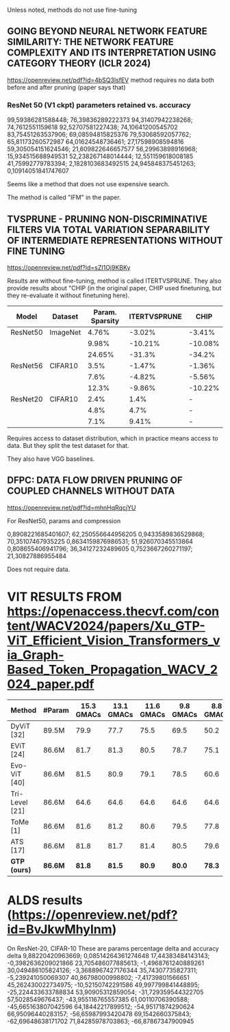 
Unless noted, methods do not use fine-tuning

## GOING BEYOND NEURAL NETWORK FEATURE SIMILARITY: THE NETWORK FEATURE COMPLEXITY AND ITS INTERPRETATION USING CATEGORY THEORY (ICLR 2024)

https://openreview.net/pdf?id=4bSQ3lsfEV
method requires no data both before and after pruning (paper says that)

### ResNet 50 (V1 ckpt) parameters retained vs. accuracy
99,59386281588448; 76,39836289222373
94,31407942238268; 74,7612551159618
92,52707581227438; 74,10641200545702
83,75451263537906; 69,08594815825376
79,53068592057762; 65,81173260572987
64,01624548736461; 27,17598908594816
59,305054151624546; 21,609822646657577
56,29963898916968; 15,934515688949531
52,238267148014444; 12,551159618008185
41,75992779783394; 2,1828103683492515
24,945848375451263; 0,10914051841747607

Seems like a method that does not use expensive search.

The method is called "IFM" in the paper.

## TVSPRUNE - PRUNING NON-DISCRIMINATIVE FILTERS VIA TOTAL VARIATION SEPARABILITY OF INTERMEDIATE REPRESENTATIONS WITHOUT FINE TUNING

https://openreview.net/pdf?id=sZI1Oj9KBKy

Results are without fine-tuning, method is called ITERTVSPRUNE. They also provide results about "CHIP (in the original paper, CHIP used finetuning, but they re-evaluate it without finetuning here).

| Model     | Dataset  | Param. Sparsity | ITERTVSPRUNE | CHIP   |
|-----------|----------|-----------------|--------------|--------|
| ResNet50  | ImageNet | 4.76%           | -3.02%       | -3.41% |
|           |          | 9.98%           | -10.21%      | -10.08% |
|           |          | 24.65%          | -31.3%       | -34.2% |
| ResNet56  | CIFAR10  | 3.5%            | -1.47%       | -1.36% |
|           |          | 7.6%            | -4.82%       | -5.56% |
|           |          | 12.3%           | -9.86%       | -10.22% |
| ResNet20  | CIFAR10  | 2.4%            | 1.4%         | -      |
|           |          | 4.8%            | 4.7%         | -      |
|           |          | 7.1%            | 9.41%        | -      |

Requires access to dataset distribution, which in practice means access to data. But they split the test dataset for that.

They also have VGG baselines.


## DFPC: DATA FLOW DRIVEN PRUNING OF COUPLED CHANNELS WITHOUT DATA

https://openreview.net/pdf?id=mhnHqRqcjYU

For ResNet50, params and compression

0,8908221685401607; 62,250556644956205
0,9433589836529868; 70,35107467935225
0,8634159876986531; 51,926070345513864
0,808655406941796; 36,34127232489605
0,7523667260271197; 21,30827886955484

Does not require data.



# VIT RESULTS FROM https://openaccess.thecvf.com/content/WACV2024/papers/Xu_GTP-ViT_Efficient_Vision_Transformers_via_Graph-Based_Token_Propagation_WACV_2024_paper.pdf

| Method     | #Param | 15.3 GMACs | 13.1 GMACs | 11.6 GMACs | 9.8 GMACs | 8.8 GMACs |
|------------|--------|------------|------------|------------|-----------|-----------|
| DyViT [32] | 89.5M  | 79.9       | 77.7       | 75.5       | 69.5      | 50.2      |
| EViT [24]  | 86.6M  | 81.7       | 81.3       | 80.5       | 78.7      | 75.1      |
| Evo-ViT [40] | 86.6M | 81.5       | 80.9       | 79.1       | 78.5      | 60.6      |
| Tri-Level [21] | 86.6M | 64.6     | 64.6       | 64.6       | 64.6      | 64.6      |
| ToMe [1]   | 86.6M  | 81.6       | 81.2       | 80.6       | 79.5      | 77.8      |
| ATS [17]   | 86.6M  | 81.8       | 81.7       | 81.4       | 80.5      | 79.6      |
| **GTP (ours)** | **86.6M** | **81.8** | **81.5** | **80.9** | **80.0** | **78.3** |



# ALDS results (https://openreview.net/pdf?id=BvJkwMhyInm)

On ResNet-20, CIFAR-10
These are params percentage delta and accuracy delta
9,88220420963669; 0,08514264361274648
17,44383484143143; -0,3982636209021866
23,705486077885613; -1,4968761240889261
30,049486105824126; -3,3688967427176344
35,74307735827311; -5,239241050069307
40,86798000998802; -7,41739801566651
45,262430022734975; -10,52150742291586
49,997799841448895; -25,224433633788834
53,90905312859054; -31,729359544322705
57,5028549676437; -43,955116765557385
61,00110706390588; -45,665163807042596
64,18442217899512; -54,95171874290624
66,95096440283157; -56,65987993420478
69,1542660375843; -62,69648638171702
71,84285978703863; -66,87867347900945